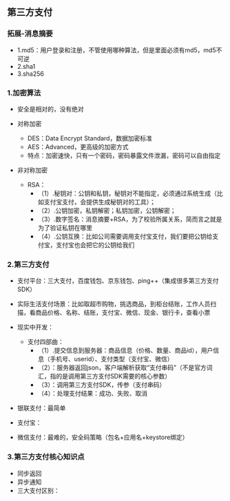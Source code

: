## 第三方支付

### 拓展-消息摘要

- 1.md5：用户登录和注册，不管使用哪种算法，但是里面必须有md5，md5不可逆
- 2.sha1
- 3.sha256


### 1.加密算法

- 安全是相对的，没有绝对

- 对称加密
	- DES：Data Encrypt Standard，数据加密标准
	- AES：Advanced，更高级的加密方式
	- 特点：加密速快，只有一个密码，密码暴露文件泄漏，密码可以自由指定
	
- 非对称加密
	- RSA：
		- （1）.秘钥对：公钥和私钥，秘钥对不能指定，必须通过系统生成（比如支付宝支付，会提供生成秘钥对的工具）；
		- （2）.公钥加密，私钥解密；私钥加密，公钥解密；
		- （3）.数字签名：消息摘要+RSA，为了校验所属关系，简而言之就是为了验证私钥在哪里
		- （4）.公钥互换：比如公司需要调用支付宝支付，我们要把公钥给支付宝，支付宝也会把它的公钥给我们

### 2.第三方支付

- 支付平台：三大支付，百度钱包、京东钱包、ping++（集成很多第三方支付SDK）

- 实际生活支付场景：比如取超市购物，挑选商品，到柜台结账，工作人员扫描，看商品价格、名称、结账，支付宝、微信、现金、银行卡，查看小票
- 现实中开发：
	- 支付四部曲：
		- （1）.提交信息到服务器：商品信息（价格、数量、商品id），用户信息（手机号、userid）、支付类型（支付宝、微信）
		- （2）：服务器返回json，客户端解析获取“支付串码”（不是官方词汇，指的是调用第三方支付SDK需要的核心参数）
		- （3）：调用第三方支付SDK，传参（支付串码）
		- （4）：处理支付结果：成功、失败、取消


- 银联支付：最简单
- 支付宝：
- 微信支付：最难的，安全码策略（包名+应用名+keystore绑定）

### 3.第三方支付核心知识点

- 同步返回
- 异步通知
- 三大支付区别：